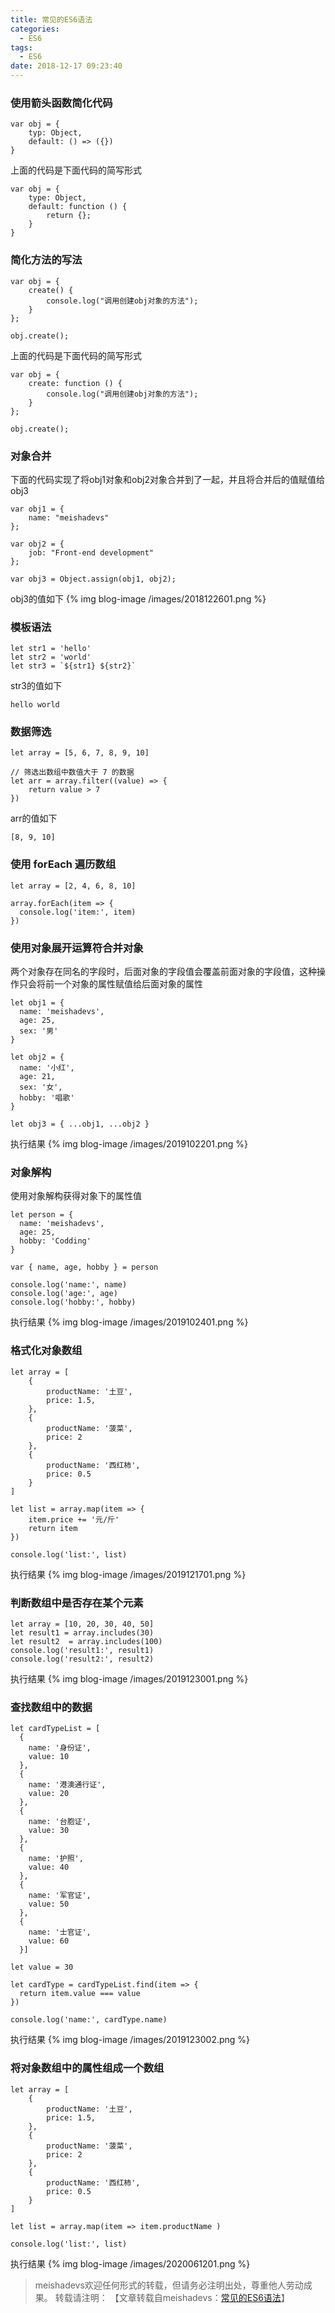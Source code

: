 ```yaml
---
title: 常见的ES6语法
categories:
  - ES6
tags:
  - ES6
date: 2018-12-17 09:23:40
---
```


<!--more-->

### 使用箭头函数简化代码

	var obj = {
		typ: Object,
		default: () => ({})
	}
	
上面的代码是下面代码的简写形式

	var obj = {
		type: Object,
		default: function () {
			return {};
		}
	}


### 简化方法的写法

	var obj = {
		create() {
			console.log("调用创建obj对象的方法");
		}
	};

	obj.create();

上面的代码是下面代码的简写形式

	var obj = {
		create: function () {
			console.log("调用创建obj对象的方法");
		}
	};

	obj.create();
	
### 对象合并

下面的代码实现了将obj1对象和obj2对象合并到了一起，并且将合并后的值赋值给obj3

	var obj1 = {
		name: "meishadevs"
	};

	var obj2 = {
		job: "Front-end development"
	};

	var obj3 = Object.assign(obj1, obj2);
	
obj3的值如下
{% img blog-image /images/2018122601.png %}

### 模板语法

	let str1 = 'hello'
    let str2 = 'world'
    let str3 = `${str1} ${str2}`
	
str3的值如下

	hello world
	
### 数据筛选

	let array = [5, 6, 7, 8, 9, 10]

	// 筛选出数组中数值大于 7 的数据
	let arr = array.filter((value) => {
		return value > 7
	})
	
arr的值如下

	[8, 9, 10]
	
### 使用 forEach 遍历数组

	let array = [2, 4, 6, 8, 10]

	array.forEach(item => {
	  console.log('item:', item)
	})
	
### 使用对象展开运算符合并对象

两个对象存在同名的字段时，后面对象的字段值会覆盖前面对象的字段值，这种操作只会将前一个对象的属性赋值给后面对象的属性

	let obj1 = {
	  name: 'meishadevs',
	  age: 25,
	  sex: '男'
	}

	let obj2 = {
	  name: '小红',
	  age: 21,
	  sex: '女',
	  hobby: '唱歌'
	}

	let obj3 = { ...obj1, ...obj2 }

执行结果
{% img blog-image /images/2019102201.png %}

### 对象解构

使用对象解构获得对象下的属性值

	let person = {
	  name: 'meishadevs',
	  age: 25,
	  hobby: 'Codding'
	}

	var { name, age, hobby } = person

	console.log('name:', name)
	console.log('age:', age)
	console.log('hobby:', hobby)
	
执行结果
{% img blog-image /images/2019102401.png %}

### 格式化对象数组

	let array = [
		{
			productName: '土豆',
			price: 1.5,
		},
		{
			productName: '菠菜',
			price: 2
		},
		{
			productName: '西红柿',
			price: 0.5
		}
	]

	let list = array.map(item => {
		item.price += '元/斤'
		return item
	})

	console.log('list:', list)

执行结果
{% img blog-image /images/2019121701.png %}

### 判断数组中是否存在某个元素

	let array = [10, 20, 30, 40, 50]
	let result1 = array.includes(30)
	let result2  = array.includes(100)
	console.log('result1:', result1)
	console.log('result2:', result2)
	
执行结果
{% img blog-image /images/2019123001.png %}

### 查找数组中的数据

	let cardTypeList = [
      {
        name: '身份证',
        value: 10
      },
      {
        name: '港澳通行证',
        value: 20
      },
      {
        name: '台胞证',
        value: 30
      },
      {
        name: '护照',
        value: 40
      },
      {
        name: '军官证',
        value: 50
      },
      {
        name: '士官证',
        value: 60
      }]

    let value = 30

    let cardType = cardTypeList.find(item => {
      return item.value === value
    })

    console.log('name:', cardType.name)
	
执行结果
{% img blog-image /images/2019123002.png %}

### 将对象数组中的属性组成一个数组

	let array = [
		{
			productName: '土豆',
			price: 1.5,
		},
		{
			productName: '菠菜',
			price: 2
		},
		{
			productName: '西红柿',
			price: 0.5
		}
	]

	let list = array.map(item => item.productName )

	console.log('list:', list)

执行结果
{% img blog-image /images/2020061201.png %}

> meishadevs欢迎任何形式的转载，但请务必注明出处，尊重他人劳动成果。
转载请注明： 【文章转载自meishadevs：[常见的ES6语法](http://meishadevs.coding.me/blog/%E5%B8%B8%E8%A7%81%E7%9A%84ES6%E8%AF%AD%E6%B3%95/)】